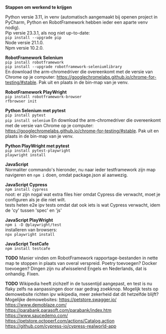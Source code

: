 **Stappen om werkend te krijgen**

Python versie 3.11, in venv
(automatisch aangemaakt bij openen project in PyCharm, Python en RobotFramework hebben ieder een aparte venv nodig). \
Pip versie 23.3.1, als nog niet up-to-date: \
<code>pip install --upgrade pip</code> \
Node versie 21.1.0. \
Npm versie 10.2.0.

**RobotFramework Selenium** \
<code>pip install robotframework</code> \
<code>pip install --upgrade robotframework-seleniumlibrary</code> \
En download the arm-chromedriver die overeenkomt met de versie van
Chrome op je computer:
https://googlechromelabs.github.io/chrome-for-testing/#stable.
Pak uit en plaats in de bin-map van je venv.

**RobotFramework PlayWright** \
<code>pip install robotframework-browser</code> \
<code>rfbrowser init</code>

**Python Selenium met pytest** \
<code>pip install pytest</code> \
<code>pip install selenium</code>
En download the arm-chromedriver die overeenkomt met de versie van
Chrome op je computer:
https://googlechromelabs.github.io/chrome-for-testing/#stable.
Pak uit en plaats in de bin-map van je venv.

**Python PlayWright met pytest** \
<code>pip install pytest-playwright</code> \
<code>playwright install</code>

**JavaScript** \
Normaliter commando's hieronder, nu naar ieder testframework zijn map navigeren en
<code>npm i</code> doen, omdat package.json al aanwezig.

**JavaScript Cypress** \
<code>npm install cypress</code> \
noot: er zijn nogal wat extra files hier omdat Cypress die verwacht, moet je configuren als je die niet wilt. \
tests heten e2e ipv tests omdat dat ook iets is wat Cypress verwacht, idem de 'cy' tussen 'spec' en 'js'

**JavaScript PlayWright** \
<code>npm i -D @playwright/test</code> \
installeren van browsers: \
<code>npx playwright install</code>

**JavaScript TestCafe** \
<code>npm install testcafe</code>

**TODO**
Manier vinden om RobotFramework rapportage-bestanden in nette map te stoppen in plaats van overal verspreid.
Poetry toevoegen?
Docker toevoegen?
Dingen zijn nu afwisselend Engels en Nederlands, dat is onhandig. Fixen.

**TODO**
Wikipedia heeft zichzelf in de tussentijd aangepast, en test is nu flaky zelfs na aanpassingen door raar gedrag zoekknop.
Mogelijk tests op demowebsite richten ipv wikipedia, meer zekerheid dat dit hetzelfde blijft?
Mogelijke demowebsites:
https://petstore.swagger.io/ \
https://www.demoblaze.com/ \
https://parabank.parasoft.com/parabank/index.htm \
https://www.saucedemo.com/ \
https://petstore.octoperf.com/actions/Catalog.action \
https://github.com/cypress-io/cypress-realworld-app
